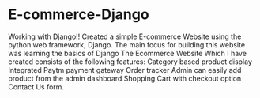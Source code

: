 # E-commerce-Django
Working with Django!!
Created a simple E-commerce Website using the python web framework, Django. The main focus for building this website was learning the basics of Django
The Ecommerce Website Which I have created consists of the following features:
Category based product display
Integrated Paytm payment gateway 
Order tracker
Admin can easily add product from the admin dashboard 
Shopping Cart with checkout option 
Contact Us form.
